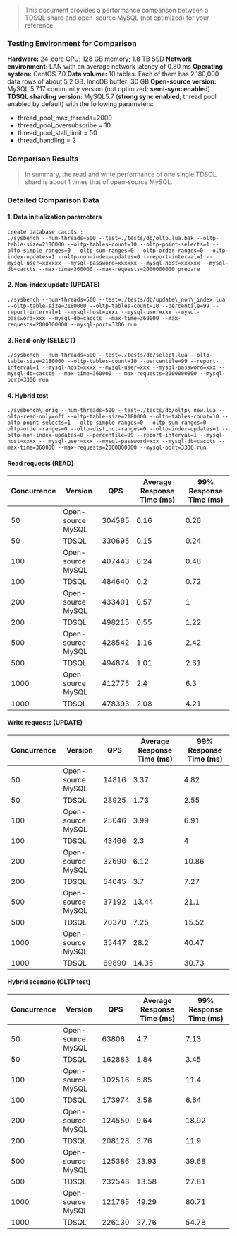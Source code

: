 > This document provides a performance comparison between a TDSQL shard and open-source MySQL (not optimized) for your reference.

### Testing Environment for Comparison

**Hardware:** 24-core CPU; 128 GB memory; 1.8 TB SSD
**Network environment:** LAN with an average network latency of 0.80 ms
**Operating system:** CentOS 7.0
**Data volume:** 10 tables. Each of them has 2,180,000 data rows of about 5.2 GB. InnoDB buffer: 30 GB
**Open-source version:** MySQL 5.7.17 community version (not optimized; **semi-sync enabled**)
**TDSQL sharding version:** MySQL5.7 (**strong sync enabled**; thread pool enabled by default) with the following parameters:

- thread\_pool\_max\_threads=2000
- thread\_pool\_oversubscribe = 10
- thread\_pool\_stall\_limit = 50
- thread\_handling = 2

### Comparison Results

>In summary, the read and write performance of one single TDSQL shard is about 1 times that of open-source MySQL.

### Detailed Comparison Data

#### 1. Data initialization parameters

```
create database caccts ;
./sysbench --num-threads=500 --test=./tests/db/oltp.lua.bak --oltp-table-size=2180000 --oltp-tables-count=10 --oltp-point-selects=1 --oltp-simple-ranges=0 --oltp-sum-ranges=0 --oltp-order-ranges=0 --oltp-index-updates=1 --oltp-non-index-updates=0 --report-interval=1 --mysql-user=xxxxxx --mysql-password=xxxxxx --mysql-host=xxxxxx --mysql-db=caccts --max-time=360000 --max-requests=2000000000 prepare

```

#### 2. Non-index update (UPDATE)

```
./sysbench --num-threads=500 --test=./tests/db/update\_non\_index.lua --oltp-table-size=2180000 --oltp-tables-count=10 --percentile=99 --report-interval=1 --mysql-host=xxxx --mysql-user=xxx --mysql-password=xxx --mysql-db=caccts --max-time=360000 --max-requests=2000000000 --mysql-port=3306 run

```

#### 3. Read-only (SELECT)

```
./sysbench --num-threads=500 --test=./tests/db/select.lua --oltp-table-size=2180000 --oltp-tables-count=10 --percentile=99 --report-interval=1 --mysql-host=xxxx --mysql-user=xxx --mysql-password=xxx --mysql-db=caccts --max-time=360000 -- max-requests=2000000000 --mysql-port=3306 run

```

#### 4. Hybrid test

```
./sysbench\_orig --num-threads=500 --test=./tests/db/oltp\_new.lua --oltp-read-only=off --oltp-table-size=2180000 --oltp-tables-count=10 --oltp-point-selects=1 --oltp-simple-ranges=0 --oltp-sum-ranges=0 --oltp-order-ranges=0 --oltp-distinct-ranges=0 --oltp-index-updates=1 --oltp-non-index-updates=0 --percentile=99 --report-interval=1 --mysql-host=xxxx -- mysql-user=xxx --mysql-password=xxx --mysql-db=caccts --max-time=360000 --max-requests=2000000000 --mysql-port=3306 run

```

#### Read requests (READ)

| Concurrence | Version | QPS | Average Response Time (ms) | 99% Response Time (ms) |
| --- | --- | --- | --- | --- |
| 50 | Open-source MySQL | 304585 | 0.16 | 0.26 |
| 50 | TDSQL | 330695 | 0.15 | 0.24 |
| 100 | Open-source MySQL | 407443 | 0.24 | 0.48 |
| 100 | TDSQL | 484640 | 0.2 | 0.72 |
| 200 | Open-source MySQL | 433401 | 0.57 | 1 |
| 200| TDSQL | 498215 | 0.55 | 1.22 |
| 500 | Open-source MySQL | 428542 | 1.16 | 2.42 |
| 500 | TDSQL | 494874 | 1.01 | 2.61 |
| 1000 | Open-source MySQL | 412775 | 2.4 | 6.3 |
| 1000 | TDSQL | 478393 | 2.08 | 4.21 |

#### Write requests (UPDATE)

| Concurrence | Version | QPS | Average Response Time (ms) | 99% Response Time (ms) |
| --- | --- | --- | --- | --- |
| 50 | Open-source MySQL | 14816 | 3.37 | 4.82 |
| 50 | TDSQL | 28925 | 1.73 | 2.55 |
| 100 | Open-source MySQL | 25046 | 3.99 | 6.91 |
| 100 | TDSQL | 43466 | 2.3 | 4 |
| 200 | Open-source MySQL | 32690 | 6.12 | 10.86 |
| 200 | TDSQL | 54045 | 3.7 | 7.27 |
| 500 | Open-source MySQL | 37192 | 13.44 | 21.1 |
| 500 | TDSQL | 70370 | 7.25 | 15.52 |
| 1000 | Open-source MySQL | 35447 | 28.2 | 40.47 |
| 1000 | TDSQL | 69890 | 14.35 | 30.73 |

#### Hybrid scenario (OLTP test)

| Concurrence | Version | QPS | Average Response Time (ms) | 99% Response Time (ms) |
| --- | --- | --- | --- | --- |
| 50 | Open-source MySQL | 63806 | 4.7 | 7.13 |
| 50 | TDSQL | 162883 | 1.84 | 3.45 |
| 100 | Open-source MySQL | 102516 | 5.85 | 11.4 |
| 100 | TDSQL | 173974 | 3.58 | 6.64 |
| 200 | Open-source MySQL | 124550 | 9.64 | 18.92 |
| 200 | TDSQL | 208128 | 5.76 | 11.9 |
| 500 | Open-source MySQL | 125386 | 23.93 | 39.68 |
| 500 | TDSQL | 232543 | 13.58 | 27.81 |
| 1000 | Open-source MySQL | 121765 | 49.29 | 80.71 |
| 1000 | TDSQL | 226130 | 27.76 | 54.78 |



